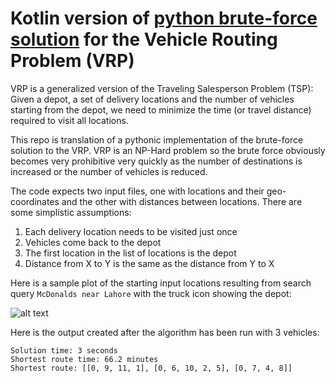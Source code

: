 # Kotlin version of [python brute-force solution](https://github.com/ybashir/vrpfun) for the Vehicle Routing Problem (VRP)

VRP is a generalized version of the Traveling Salesperson Problem (TSP): Given a depot, a set of delivery locations and the number of vehicles starting from the depot, we need to minimize the time (or travel distance) required to visit all locations.

This repo is translation of a pythonic implementation of the brute-force solution to the VRP. VRP is an NP-Hard problem so the brute force obviously becomes very prohibitive very quickly as the number of destinations is increased or the number of vehicles is reduced.

The code expects two input files, one with locations and their geo-coordinates and the other with distances between locations. There are some simplistic assumptions:

1. Each delivery location needs to be visited just once
2. Vehicles come back to the depot
3. The first location in the list of locations is the depot
4. Distance from X to Y is the same as the distance from Y to X

Here is a sample plot of the starting input locations resulting from search query ```McDonalds near Lahore``` with the truck icon showing the depot:

![alt text](https://i.imgur.com/82QgV4X.jpg)

Here is the output created after the algorithm has been run with 3 vehicles:
```
Solution time: 3 seconds
Shortest route time: 66.2 minutes
Shortest route: [[0, 9, 11, 1], [0, 6, 10, 2, 5], [0, 7, 4, 8]]
```
